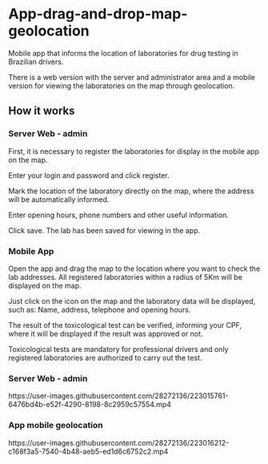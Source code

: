# App-drag-and-drop-map-geolocation

Mobile app that informs the location of laboratories for drug testing in Brazilian drivers.

There is a web version with the server and administrator area and a mobile version for viewing the laboratories on the map through geolocation.

<h2>How it works</h2>
<h3>Server Web - admin</h3>

First, it is necessary to register the laboratories for display in the mobile app on the map.

Enter your login and password and click register.

Mark the location of the laboratory directly on the map, where the address will be automatically informed.

Enter opening hours, phone numbers and other useful information.

Click save. The lab has been saved for viewing in the app.

<h3>Mobile App</h3>

Open the app and drag the map to the location where you want to check the lab addresses.
All registered laboratories within a radius of 5Km will be displayed on the map.

Just click on the icon on the map and the laboratory data will be displayed, such as: Name, address, telephone and opening hours.

The result of the toxicological test can be verified, informing your CPF, where it will be displayed if the result was approved or not.

Toxicological tests are mandatory for professional drivers and only registered laboratories are authorized to carry out the test.

<h3>Server Web - admin</h3>
<p></p>
https://user-images.githubusercontent.com/28272136/223015761-6476bd4b-e52f-4290-8198-8c2959c57554.mp4

<h3>App mobile geolocation</h3>
<p></p>
https://user-images.githubusercontent.com/28272136/223016212-c168f3a5-7540-4b48-aeb5-ed1d6c6752c2.mp4


